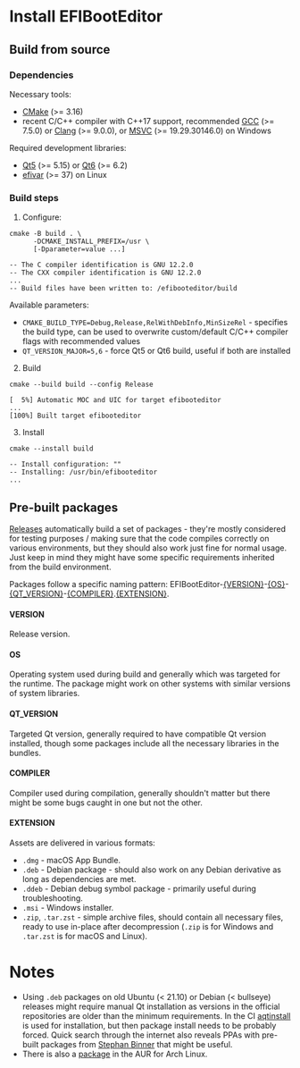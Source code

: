 # Install EFIBootEditor

## Build from source

### Dependencies

Necessary tools:

- [CMake](//cmake.org) (>= 3.16)
- recent C/C++ compiler with C++17 support, recommended [GCC](//gcc.gnu.org/) (>= 7.5.0) or [Clang](//clang.llvm.org/) (>= 9.0.0), or [MSVC](//learn.microsoft.com/en-us/cpp/) (>= 19.29.30146.0) on Windows

Required development libraries:

- [Qt5](//doc.qt.io/qt-5/gettingstarted.html) (>= 5.15) or [Qt6](//doc.qt.io/qt-6/get-and-install-qt.html) (>= 6.2)
- [efivar](//github.com/rhboot/efivar) (>= 37) on Linux

### Build steps

1. Configure:

```
cmake -B build . \
      -DCMAKE_INSTALL_PREFIX=/usr \
      [-Dparameter=value ...]

-- The C compiler identification is GNU 12.2.0
-- The CXX compiler identification is GNU 12.2.0
...
-- Build files have been written to: /efibooteditor/build
```

Available parameters:

- `CMAKE_BUILD_TYPE=Debug,Release,RelWithDebInfo,MinSizeRel` - specifies the build type, can be used to overwrite custom/default C/C++ compiler flags with recommended values
- `QT_VERSION_MAJOR=5,6` - force Qt5 or Qt6 build, useful if both are installed

2. Build
```
cmake --build build --config Release

[  5%] Automatic MOC and UIC for target efibooteditor
...
[100%] Built target efibooteditor
```

3. Install
```
cmake --install build

-- Install configuration: ""
-- Installing: /usr/bin/efibooteditor
...
```

## Pre-built packages

[Releases](//github.com/Neverous/efibooteditor/releases) automatically build a set of packages - they're mostly considered for testing purposes / making sure that the code compiles correctly on various environments, but they should also work just fine for normal usage. Just keep in mind they might have some specific requirements inherited from the build environment.

Packages follow a specific naming pattern: EFIBootEditor-[{VERSION}](#version)-[{OS}](#os)-[{QT_VERSION}](#qt_version)-[{COMPILER}](#compiler).[{EXTENSION}](#extension).

#### VERSION

Release version.

#### OS

Operating system used during build and generally which was targeted for the runtime. The package might work on other systems with similar versions of system libraries.

#### QT_VERSION

Targeted Qt version, generally required to have compatible Qt version installed, though some packages include all the necessary libraries in the bundles.

#### COMPILER

Compiler used during compilation, generally shouldn't matter but there might be some bugs caught in one but not the other.

#### EXTENSION

Assets are delivered in various formats:

- `.dmg` - macOS App Bundle.
- `.deb` - Debian package - should also work on any Debian derivative as long as dependencies are met.
- `.ddeb` - Debian debug symbol package - primarily useful during troubleshooting.
- `.msi` - Windows installer.
- `.zip`, `.tar.zst` - simple archive files, should contain all necessary files, ready to use in-place after decompression (`.zip` is for Windows and `.tar.zst` is for macOS and Linux).

# Notes

- Using `.deb` packages on old Ubuntu (< 21.10) or Debian (< bullseye) releases might require manual Qt installation as versions in the official repositories are older than the minimum requirements. In the CI [aqtinstall](//github.com/miurahr/aqtinstall) is used for installation, but then package install needs to be probably forced. Quick search through the internet also reveals PPAs with pre-built packages from [Stephan Binner](//launchpad.net/~beineri) that might be useful.
- There is also a [package](//aur.archlinux.org/packages/efibooteditor) in the AUR for Arch Linux.
